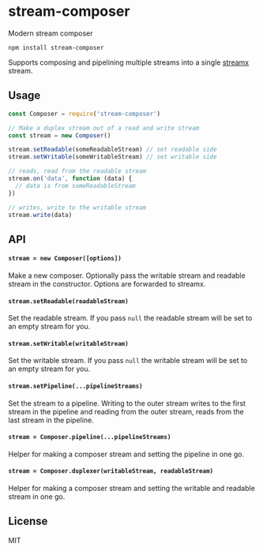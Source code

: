 # stream-composer

Modern stream composer

```
npm install stream-composer
```

Supports composing and pipelining multiple streams into a single [streamx](https://github.com/mafintosh/streamx) stream.

## Usage

``` js
const Composer = require('stream-composer')

// Make a duplex stream out of a read and write stream
const stream = new Composer()

stream.setReadable(someReadableStream) // set readable side
stream.setWritable(someWritableStream) // set writable side

// reads, read from the readable stream
stream.on('data', function (data) {
  // data is from someReadableStream
})

// writes, write to the writable stream
stream.write(data)
```

## API

#### `stream = new Composer([options])`

Make a new composer. Optionally pass the writable stream and readable stream in the constructor.
Options are forwarded to streamx.

#### `stream.setReadable(readableStream)`

Set the readable stream. If you pass `null` the readable stream will be set to an empty stream for you.

#### `stream.setWritable(writableStream)`

Set the writable stream. If you pass `null` the writable stream will be set to an empty stream for you.

#### `stream.setPipeline(...pipelineStreams)`

Set the stream to a pipeline. Writing to the outer stream writes to the first stream in the pipeline
and reading from the outer stream, reads from the last stream in the pipeline.

#### `stream = Composer.pipeline(...pipelineStreams)`

Helper for making a composer stream and setting the pipeline in one go.

#### `stream = Composer.duplexer(writableStream, readableStream)`

Helper for making a composer stream and setting the writable and readable stream in one go.

## License

MIT
